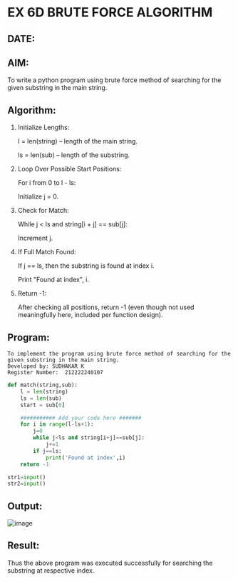 # EX 6D BRUTE FORCE ALGORITHM
## DATE:
## AIM:
To write a python program using brute force method of searching for the given substring in the main string.

## Algorithm:
1. Initialize Lengths:

    l = len(string) – length of the main string.

    ls = len(sub) – length of the substring.

2. Loop Over Possible Start Positions:

    For i from 0 to l - ls:

    Initialize j = 0.

3. Check for Match:

    While j < ls and string[i + j] == sub[j]:

    Increment j.

4. If Full Match Found:

    If j == ls, then the substring is found at index i.

    Print "Found at index", i.

5. Return -1:

    After checking all positions, return -1 (even though not used meaningfully here, included per function design).

## Program:
```
To implement the program using brute force method of searching for the given substring in the main string.
Developed by: SUDHAKAR K
Register Number:  212222240107
```
```PYTHON
def match(string,sub):
    l = len(string)
    ls = len(sub)
    start = sub[0]

    ########### Add your code here #######
    for i in range(l-ls+1):
        j=0
        while j<ls and string[i+j]==sub[j]:
            j+=1
        if j==ls:
            print('Found at index',i)
    return -1

str1=input()
str2=input()

```
## Output:
![image](https://github.com/user-attachments/assets/1456de64-9be8-4b45-ad8a-a15cf9c1d9ec)

## Result:
Thus the above program was executed successfully for searching the substring at respective index.
